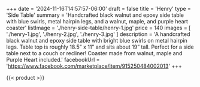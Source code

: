 +++
date = '2024-11-16T14:57:57-06:00'
draft = false
title = 'Henry'
type = 'Side Table'
summary = 'Handcrafted black walnut and epoxy side table with blue swirls, metal hairpin legs, and a walnut, maple, and purple heart coaster'
listImage = './henry-side-table/henry-1.jpg'
price = 140
images = [
    './henry-1.jpg',
    './henry-2.jpg',
    './henry-3.jpg'
]
description = 'A handcrafted black walnut and epoxy side table with bright blue swirls on metal hairpin legs.  Table top is roughly 18.5” x 11” and sits about 19” tall. Perfect for a side table next to a couch or recliner!  Coaster made from walnut, maple and Purple Heart included.'
facebookUrl = 'https://www.facebook.com/marketplace/item/915250484002013'
+++

{{< product >}}